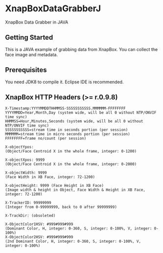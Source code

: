 # XnapBoxDataGrabberJ
XnapBox Data Grabber in JAVA

## Getting Started
This is a JAVA example of grabbing data from XnapBox. You can collect the face image and metadata. 

## Prerequisites
You need JDK8 to compile it. Eclipse IDE is recommended.

## XnapBox HTTP Headers (>= r.0.9.8)
```
X-Timestamp:YYYYMMDDTHHMMSS-SSSSSSSSSSS.MMMMMM-FFFFFFFF
YYYYMMDD=Year,Month,Day (system wide, will be all 0 without NTP/ONVIF time sync)
HHMMSS=Hour,Minutes,Seconds (system wide, will be all 0 without NTP/ONVIF time sync)
SSSSSSSSSSS=stream time in seconds portion (per session)
MMMMMM=stream time in micro seconds portion (per session)
FFFFFFFF=frame no/count (per session)

X-objectYpos:
(Object/Face Centroid X in the whole frame, integer: 0-1200)

X-objectXpos: 9999
(Object/Face Centroid X in the whole frame, integer: 0-2000)
 
X-objectWidth: 9999
(Face Width in XB Face, integer: 72-1200)

X-objectHeight: 9999 (Face Height in XB Face)
(Image width & height in Object, Face Width & Height in XB Face, integer: 72-1200)
 
X-TrackerID: 99999999
(Integer from 0-99999999, back to 0 after 99999999)
 
X-TrackDir: (obsoleted)
 
X-ObjectColor1HSV: #999#999#999
(Dominant Color, H, integer: 0-360, S, integer: 0-100%, V, integer: 0-100%)
X-ObjectColor2HSV: #999#999#999
(2nd Dominant Color, H, integer: 0-360, S, integer: 0-100%, V, integer: 0-100%)
